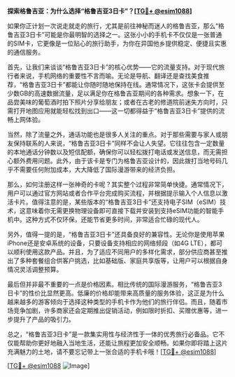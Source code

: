 **探索格鲁吉亚：为什么选择“格鲁吉亚3日卡”？[[TG💪+ @esim1088](https://t.me/s/esim1088)]**

如果你正计划一次说走就走的旅行，尤其是前往神秘而迷人的格鲁吉亚，那么“格鲁吉亚3日卡”可能是你最明智的选择之一。这张小小的手机卡不仅仅是一张普通的SIM卡，它更像是一位贴心的旅行助手，为你在异国他乡提供稳定、便捷且实惠的通信服务。

首先，让我们来谈谈“格鲁吉亚3日卡”的核心优势——它的流量支持。对于现代旅行者来说，手机网络的重要性不言而喻。无论是导航、翻译还是查找美食推荐，“格鲁吉亚3日卡”都能让你随时随地保持在线。通常情况下，这张卡会提供至少数GB的高速数据流量，足以满足你在格鲁吉亚期间的各种需求。想象一下，在品尝美味的葡萄酒时拍下照片分享给朋友；或者在古老的修道院前迷失方向时，只需打开地图应用就能轻松找到出口——这一切都得益于“格鲁吉亚3日卡”提供的流畅上网体验。

当然，除了流量之外，通话功能也是很多人关注的重点。对于那些需要与家人或朋友保持联系的人来说，“格鲁吉亚3日卡”同样不会让人失望。它往往包含一定数量的本地通话分钟数以及短信配额，确保你可以轻松拨打电话或发送信息，而无需担心额外费用问题。此外，由于该卡是专门为格鲁吉亚设计的，因此拨打当地号码几乎不需要任何附加成本，大大降低了国际漫游带来的经济负担。

那么，如何注册这样一张神奇的卡呢？其实整个过程非常简单快捷。通常情况下，用户可以通过官方网站或者合作平台完成购买流程，并根据提示输入个人信息以激活卡片。值得注意的是，某些版本的“格鲁吉亚3日卡”还支持电子SIM（eSIM）技术，这意味着你无需更换物理设备即可直接下载并安装到支持eSIM功能的智能手机中。这种方式不仅环保，还能节省更多时间，非常适合忙碌的现代人。

另外，值得一提的是，“格鲁吉亚3日卡”还具备良好的兼容性。无论你是使用苹果iPhone还是安卓系统的设备，只要设备支持相应的网络频段（如4G LTE），都可以顺利使用这款产品。并且，为了适应不同用户的多样化需求，部分供应商甚至推出了多种套餐组合供客户挑选，比如基础版、家庭共享版等，让用户可以根据自身情况灵活调整预算。

最后但并非最不重要的一点是价格因素。相比传统的国际漫游服务，“格鲁吉亚3日卡”的性价比显然更高。低廉的价格却能带来高质量的服务体验，这正是为什么越来越多的游客倾向于选择这种类型的手机卡作为他们的旅行伴侣。而且，随着市场竞争加剧，许多商家还会定期推出促销活动，例如限时折扣、买赠优惠等，进一步提升了产品的吸引力。

总之，“格鲁吉亚3日卡”是一款集实用性与经济性于一体的优秀旅行必备品。它不仅能帮助你更好地融入当地生活，还能让旅程更加安全顺畅。如果你即将踏上这片充满魅力的土地，请不要忘记带上一张合适的手机卡哦！[[TG💪+ @esim1088](https://t.me/s/esim1088)]

[[TG💪+ @esim1088](https://t.me/s/esim1088) ![Image](https://i.postimg.cc/4NQfJmqS/Snipaste-2025-05-13-00-14-12.png)]